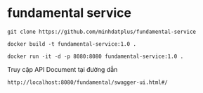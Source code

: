 # fundamental service

```
git clone https://github.com/minhdatplus/fundamental-service

docker build -t fundamental-service:1.0 .

docker run -it -d -p 8080:8080 fundamental-service:1.0 .
```

Truy cập API Document tại đường dẫn
```
http://localhost:8080/fundamental/swagger-ui.html#/
```
